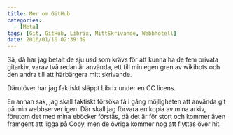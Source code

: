 ```yaml
---
title: Mer om GitHub
categories:
  - [Meta]
tags: [Git, GitHub, Librix, MittSkrivande, Webbhotell]
date: 2016/01/10 02:39:39
---
```

Så, då har jag betalt de sju usd som krävs för att kunna ha de fem privata gitarkiv, varav två redan är använda, ett till min egen gren av wikibots och den andra till att härbärgera mitt skrivande.

Därutöver har jag faktiskt släppt Librix under en CC licens.

En annan sak, jag skall faktiskt försöka få i gång möjligheten att använda git på min webbserver igen. Där skall jag förvara en kopia av mina arkiv, förutom det med mina eböcker förstås, då det är för stort och kommer även framgent att ligga på Copy, men de övriga kommer nog att flyttas över hit.
